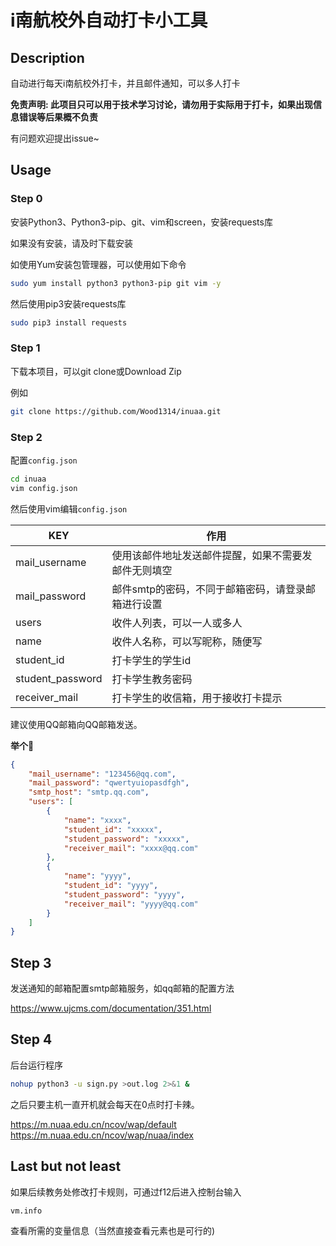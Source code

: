 # i南航校外自动打卡小工具

## Description

自动进行每天i南航校外打卡，并且邮件通知，可以多人打卡

**免责声明: 此项目只可以用于技术学习讨论，请勿用于实际用于打卡，如果出现信息错误等后果概不负责**

有问题欢迎提出issue~


## Usage

### Step 0

安装Python3、Python3-pip、git、vim和screen，安装requests库

如果没有安装，请及时下载安装

如使用Yum安装包管理器，可以使用如下命令
``` sh
sudo yum install python3 python3-pip git vim -y
```
然后使用pip3安装requests库
``` sh
sudo pip3 install requests
```

### Step 1

下载本项目，可以git clone或Download Zip

例如
``` sh
git clone https://github.com/Wood1314/inuaa.git
```

### Step 2

配置`config.json`

``` sh
cd inuaa
vim config.json
```

然后使用vim编辑`config.json`

|  KEY   | 作用  |
|  ----  | ----  |
| mail_username  | 使用该邮件地址发送邮件提醒，如果不需要发邮件无则填空 |
| mail_password  | 邮件smtp的密码，不同于邮箱密码，请登录邮箱进行设置 |
|  users  |  收件人列表，可以一人或多人  |
|  name  |  收件人名称，可以写昵称，随便写  |
|  student_id  |  打卡学生的学生id  |
|  student_password  | 打卡学生教务密码  |
|  receiver_mail  | 打卡学生的收信箱，用于接收打卡提示  |

建议使用QQ邮箱向QQ邮箱发送。

**举个🌰**

``` json
{
    "mail_username": "123456@qq.com",
    "mail_password": "qwertyuiopasdfgh",
    "smtp_host": "smtp.qq.com",
    "users": [
        {
            "name": "xxxx",
            "student_id": "xxxxx",
            "student_password": "xxxxx",
            "receiver_mail": "xxxx@qq.com"
        },
        {
            "name": "yyyy",
            "student_id": "yyyy",
            "student_password": "yyyy",
            "receiver_mail": "yyyy@qq.com"
        }
    ]
}
```
## Step 3
发送通知的邮箱配置smtp邮箱服务，如qq邮箱的配置方法


https://www.ujcms.com/documentation/351.html
## Step 4

后台运行程序

``` bash
nohup python3 -u sign.py >out.log 2>&1 &
```

之后只要主机一直开机就会每天在0点时打卡辣。

https://m.nuaa.edu.cn/ncov/wap/default
https://m.nuaa.edu.cn/ncov/wap/nuaa/index

## Last but not least
如果后续教务处修改打卡规则，可通过f12后进入控制台输入
```
vm.info
```
查看所需的变量信息（当然直接查看元素也是可行的)

